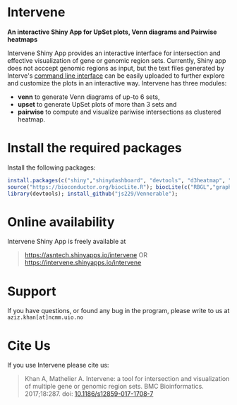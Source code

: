 # Intervene #

**An interactive Shiny App for UpSet plots, Venn diagrams and Pairwise heatmaps**

Intervene Shiny App provides an interactive interface for intersection and effective visualization of gene or genomic region sets. Currently, Shiny app does not acccept genomic regions as input, but the text files generated by Interve's [command line interface](https://github.com/asntech/intervene) can be easily uploaded to further explore and customize the plots in an interactive way. Intervene has three modules:

* **venn** to generate Venn diagrams of up-to 6 sets,
* **upset** to generate UpSet plots of more than 3 sets and 
* **pairwise** to compute and visualize pariwise intersections as clustered heatmap.

Install the required packages
==============================

Install the following packages:

```R
install.packages(c("shiny","shinydashboard", "devtools", "d3heatmap", "plotly", "gplots", "ggplot2", "gridExtra", "plyr", "UpSetR", "colourpicker", "corrplot", "BBmisc", "readr", "DT"));
source("https://bioconductor.org/biocLite.R"); biocLite(c("RBGL","graph"));
library(devtools); install_github("js229/Vennerable");
```

Online availability
===================
Intervene Shiny App is freely available at

>https://asntech.shinyapps.io/intervene
OR
>https://intervene.shinyapps.io/intervene

Support
========
If you have questions, or found any bug in the program, please write to us at ``aziz.khan[at]ncmm.uio.no``

Cite Us
=========
If you use Intervene please cite us:
>Khan A, Mathelier A. Intervene: a tool for intersection and visualization of multiple gene or genomic region sets. BMC Bioinformatics. 2017;18:287. doi: [10.1186/s12859-017-1708-7](https://doi.org10.1186/s12859-017-1708-7)

